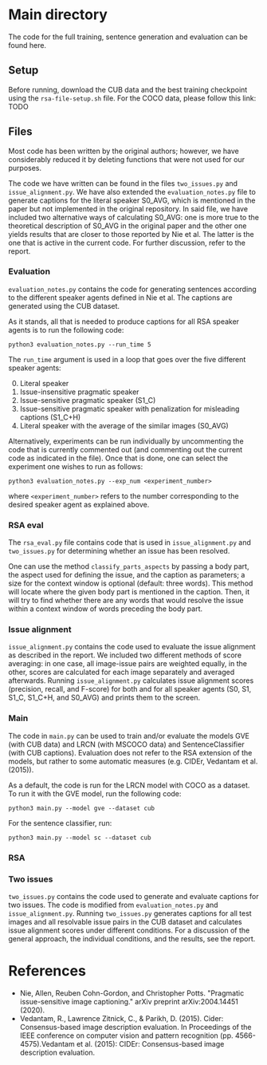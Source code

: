 # Main directory

The code for the full training, sentence generation and evaluation can be found here. 

## Setup
Before running, download the CUB  data and the best training checkpoint using the `rsa-file-setup.sh` file. For the COCO
data, please follow this link: TODO

## Files

Most code has been written by the original authors; however, we have considerably reduced it by deleting functions that 
were not used for our purposes. 

The code we have written can be found in the files `two_issues.py` and `issue_alignment.py`. We have also extended the 
`evaluation_notes.py` file to generate captions for the literal speaker
S0_AVG, which is mentioned in the paper but not implemented in the original repository. In said file, we have included
two alternative ways of calculating S0_AVG: one is more true to the theoretical description of S0_AVG in the original 
paper and the other one yields results that are closer to those reported by Nie et al. The latter is the one that is 
active in the current code. For further discussion, refer to the report.  

### Evaluation

`evaluation_notes.py` contains the code for generating sentences according to the different speaker agents defined in Nie et 
al. The captions are generated using the CUB dataset. 

As it stands, all that is needed to produce captions for all RSA speaker agents is to run the following code:

```shell
python3 evaluation_notes.py --run_time 5
```

The `run_time` argument is used in a loop that goes over the five different speaker agents:

0. Literal speaker
1. Issue-insensitive pragmatic speaker
2. Issue-sensitive pragmatic speaker (S1_C)
3. Issue-sensitive pragmatic speaker with penalization for misleading captions (S1_C+H)
4. Literal speaker with the average of the similar images (S0_AVG)

Alternatively, experiments can be run individually by uncommenting the code that is currently commented out (and 
commenting out the current code as indicated in the file). Once that is done, one can select the experiment one wishes 
to run as follows:

```shell
python3 evaluation_notes.py --exp_num <experiment_number>
```

where `<experiment_number>` refers to the number corresponding to the desired speaker agent as explained above.

### RSA eval

The `rsa_eval.py` file contains code that is used in `issue_alignment.py` and `two_issues.py` for determining whether 
an issue has been resolved. 

One can use the method `classify_parts_aspects` by passing a body part, the aspect 
used for defining the issue, and the caption as parameters; a size for the context window is optional (default: three 
words). This method will locate where the given body part is mentioned in the caption. Then, it will try to find whether
there are any words that would resolve the issue within a context window of words preceding the body part.

### Issue alignment

`issue_alignment.py` contains the code used to evaluate the issue alignment as described in the report. We included two different methods of score averaging: in one case, all image-issue pairs are weighted equally, in the other, scores are calculated for each image separately and averaged afterwards. Running `issue_alignment.py` calculates issue alignment scores (precision, recall, and F-score) for both and for all speaker agents (S0, S1, S1_C, S1_C+H, and S0_AVG) and prints them to the screen.

### Main

The code in `main.py` can be used to train and/or evaluate the models GVE (with CUB data) and LRCN (with MSCOCO data) 
and SentenceClassifier (with CUB captions). Evaluation does not refer to the RSA extension of the models, but rather to 
some automatic measures (e.g. CIDEr, Vedantam et al. (2015)).

As a default, the code is run for the LRCN model with COCO as a dataset. To run it with the GVE model, run the following code:

```shell
python3 main.py --model gve --dataset cub
```

For the sentence classifier, run:

```shell
python3 main.py --model sc --dataset cub
```

### RSA

### Two issues

`two_issues.py` contains the code used to generate and evaluate captions for two issues. The code is modified from `evaluation_notes.py` and `issue_alignment.py`. Running `two_issues.py` generates captions for all test images and all resolvable issue pairs in the CUB dataset and calculates issue alignment scores under different conditions. For a discussion of the general approach, the individual conditions, and the results, see the report.

# References
- Nie, Allen, Reuben Cohn-Gordon, and Christopher Potts. "Pragmatic issue-sensitive image captioning." arXiv preprint arXiv:2004.14451 (2020).
- Vedantam, R., Lawrence Zitnick, C., & Parikh, D. (2015). Cider: Consensus-based image description evaluation. In Proceedings of the IEEE conference on computer vision and pattern recognition (pp. 4566-4575).Vedantam et al. (2015): CIDEr: Consensus-based image description evaluation.